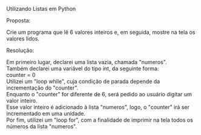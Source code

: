 Utilizando Listas em Python

Proposta:

Crie um programa que lê 6 valores inteiros e, em seguida, mostre na tela os valores lidos.

Resolução:

Em primeiro lugar, declarei uma lista vazia, chamada "numeros".  
Também declarei uma variável do tipo int, da seguinte forma:   
counter = 0       
Utilizei um "loop while", cuja condição de parada depende da incrementação do "counter".  
Enquanto o "counter" for diferente de 6, será pedido ao usuário digitar um valor inteiro.  
Esse valor inteiro é adicionado à lista "numeros", logo, o "counter" irá ser incrementado em uma unidade.  
Por fim, utilizei um "loop for", com a finalidade de imprimir na tela todos os números da lista "numeros".
